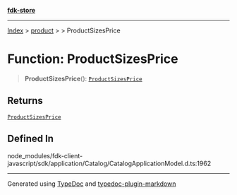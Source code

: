 [**fdk-store**](../../../README.md)
***

[Index](../../../API.md) > [product](../../README.md) > [<internal>](../README.md) > ProductSizesPrice

# Function: ProductSizesPrice

> **ProductSizesPrice**(): [`ProductSizesPrice`](../type-aliases/type-alias.ProductSizesPrice.md)

## Returns

[`ProductSizesPrice`](../type-aliases/type-alias.ProductSizesPrice.md)

## Defined In

node\_modules/fdk-client-javascript/sdk/application/Catalog/CatalogApplicationModel.d.ts:1962

***
Generated using [TypeDoc](https://typedoc.org/) and [typedoc-plugin-markdown](https://www.npmjs.com/package/typedoc-plugin-markdown)
